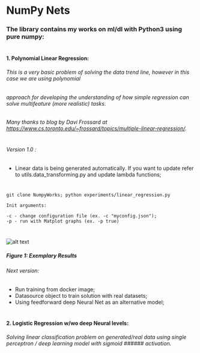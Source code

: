 # NumPy Nets

### The library contains my works on ml/dl with Python3 using pure numpy:
#
#

#### 1. Polynomial Linear Regression:

###### This is a very basic problem of solving the data trend line, however in this case we are using polynomial 
###### approach for developing the understanding of how simple regression can solve multifeature (more realistic) tasks. 
###### Many thanks to blog by Davi Frossard at https://www.cs.toronto.edu/~frossard/topics/multiple-linear-regression/. 
#
###### Version 1.0 :

- Linear data is being generated automatically. If you want to update refer to utils.data_transforming.py
and update lambda functions;
#

    git clone NumpyWorks; python experiments/linear_regression.py
    
    Init arguments:
    
    -c - change configuration file (ex. -c "myconfig.json");
    -p - run with Matplot graphs (ex. -p true)       

#
![alt text](https://github.com/space1panda/NumpyWorks/blob/master/assets/linreg_fixed.png)
##### Figure 1: Exemplary Results

###### Next version:

- Run training from docker image;
- Datasource object to train solution with real datasets;
- Using feedforward deep Neural Net as an alternative model;
#
#

#### 2. Logistic Regression w/wo deep Neural levels:

###### Solving linear classification problem on generated/real data using single perceptron / deep learning model with sigmoid ###### activation.

